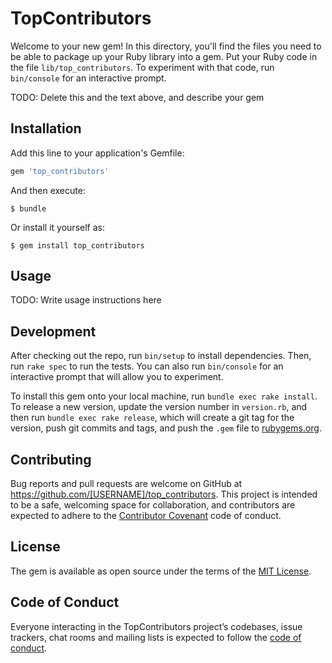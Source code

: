 # TopContributors

Welcome to your new gem! In this directory, you'll find the files you need to be able to package up your Ruby library into a gem. Put your Ruby code in the file `lib/top_contributors`. To experiment with that code, run `bin/console` for an interactive prompt.

TODO: Delete this and the text above, and describe your gem

## Installation

Add this line to your application's Gemfile:

```ruby
gem 'top_contributors'
```

And then execute:

    $ bundle

Or install it yourself as:

    $ gem install top_contributors

## Usage

TODO: Write usage instructions here

## Development

After checking out the repo, run `bin/setup` to install dependencies. Then, run `rake spec` to run the tests. You can also run `bin/console` for an interactive prompt that will allow you to experiment.

To install this gem onto your local machine, run `bundle exec rake install`. To release a new version, update the version number in `version.rb`, and then run `bundle exec rake release`, which will create a git tag for the version, push git commits and tags, and push the `.gem` file to [rubygems.org](https://rubygems.org).

## Contributing

Bug reports and pull requests are welcome on GitHub at https://github.com/[USERNAME]/top_contributors. This project is intended to be a safe, welcoming space for collaboration, and contributors are expected to adhere to the [Contributor Covenant](http://contributor-covenant.org) code of conduct.

## License

The gem is available as open source under the terms of the [MIT License](http://opensource.org/licenses/MIT).

## Code of Conduct

Everyone interacting in the TopContributors project’s codebases, issue trackers, chat rooms and mailing lists is expected to follow the [code of conduct](https://github.com/[USERNAME]/top_contributors/blob/master/CODE_OF_CONDUCT.md).

